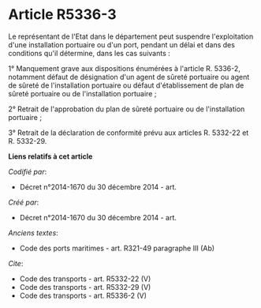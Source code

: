 # Article R5336-3

Le représentant de l'Etat dans le département peut suspendre l'exploitation d'une installation portuaire ou d'un port,
pendant un délai et dans des conditions qu'il détermine, dans les cas suivants : 

1° Manquement grave aux dispositions énumérées à l'article R. 5336-2, notamment défaut de désignation d'un agent de sûreté
portuaire ou agent de sûreté de l'installation portuaire ou défaut d'établissement de plan de sûreté portuaire ou de
l'installation portuaire ; 

2° Retrait de l'approbation du plan de sûreté portuaire ou de l'installation portuaire ; 

3° Retrait de la déclaration de conformité prévu aux articles R. 5332-22 et R. 5332-29.

**Liens relatifs à cet article**

_Codifié par_:

  - Décret n°2014-1670 du 30 décembre 2014 - art.

_Créé par_:

  - Décret n°2014-1670 du 30 décembre 2014 - art.

_Anciens textes_:

  - Code des ports maritimes - art. R321-49 paragraphe III (Ab)

_Cite_:

  - Code des transports - art. R5332-22 (V)
  - Code des transports - art. R5332-29 (V)
  - Code des transports - art. R5336-2 (V)
